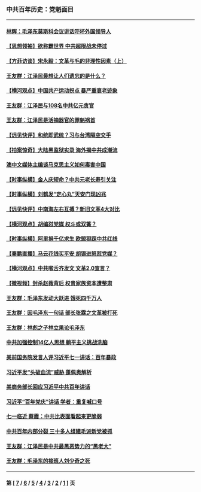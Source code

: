 ### 中共百年历史：党魁面目
---
#### [林辉：毛泽东莫斯科会议讲话吓坏外国领导人](../../pages/nf1176107/n13917931.md?08160430) 
#### [【思想领袖】欲称霸世界 中共超限战未停过](../../pages/nf1176107/n13745142.md?08160430) 
#### [【方菲访谈】宋永毅：文革与毛的非理性因素（上）](../../pages/nf1176107/n13469956.md?08160430) 
#### [王友群：江泽民最想让人们遗忘的是什么？](../../pages/nf1176107/n13408949.md?08160430) 
#### [【横河观点】中国共产运动拐点 暴严重衰老迹象](../../pages/nf1176107/n13388333.md?08160430) 
#### [王友群：江泽民与108名中共亿元贪官](../../pages/nf1176107/n13352358.md?08160430) 
#### [王友群：江泽民是活摘器官的罪魁祸首](../../pages/nf1176107/n13336903.md?08160430) 
#### [【远见快评】和统即武统？习与台湾隔空交手](../../pages/nf1176107/n13297739.md?08160430) 
#### [【拍案惊奇】大陆黑监狱实录 海外揭中共成潮流](../../pages/nf1176107/n13288853.md?08160430) 
#### [澳中文媒体主编谈马克思主义如何毒害中国](../../pages/nf1176107/n13257387.md?08160430) 
#### [【时事纵横】金人庆短命？中共元老长寿引关注](../../pages/nf1176107/n13217934.md?08160430) 
#### [【时事纵横】刘鹤发“定心丸”天安门现凶兆](../../pages/nf1176107/n13215416.md?08160430) 
#### [【远见快评】中南海左右互搏？新旧文革4大对比](../../pages/nf1176107/n13214745.md?08160430) 
#### [【横河观点】胡编怼党媒 权斗或双簧？](../../pages/nf1176107/n13210864.md?08160430) 
#### [【时事纵横】阿里捐千亿求生 欧盟狠踩中共红线](../../pages/nf1176107/n13206431.md?08160430) 
#### [【秦鹏直播】马云花钱买平安 胡锡进怒怼党媒？](../../pages/nf1176107/n13206392.md?08160430) 
#### [【横河观点】中共喉舌齐发文 文革2.0宣言？](../../pages/nf1176107/n13201248.md?08160430) 
#### [【微视频】封杀赵薇背后 权贵家族资本遭整肃](../../pages/nf1176107/n13197798.md?08160430) 
#### [王友群：毛泽东发动大跃进 饿死四千万人](../../pages/nf1176107/n13177158.md?08160430) 
#### [王友群：因毛泽东一句话 部长张霖之文革被打死](../../pages/nf1176107/n13161711.md?08160430) 
#### [王友群：林彪之子林立果论毛泽东](../../pages/nf1176107/n13128622.md?08160430) 
#### [中共加强控制14亿人思想 躺平主义挑战洗脑](../../pages/nf1176107/n13094299.md?08160430) 
#### [美前国务院发言人评习近平七一讲话：百年暴政](../../pages/nf1176107/n13066986.md?08160430) 
#### [习近平发“头破血流”威胁 蓬佩奥解析](../../pages/nf1176107/n13063604.md?08160430) 
#### [美商务部长回应习近平中共百年讲话](../../pages/nf1176107/n13062903.md?08160430) 
#### [习近平“百年党庆”讲话 学者：重复喊口号](../../pages/nf1176107/n13061411.md?08160430) 
#### [七一临近 蔡霞：中共比表面看起来更脆弱](../../pages/nf1176107/n13056418.md?08160430) 
#### [中共百年内部分裂 三十多人组建毛派新党被抓](../../pages/nf1176107/n13044023.md?08160430) 
#### [王友群：江泽民是中共最黑恶势力的“黑老大”](../../pages/nf1176107/n13022180.md?08160430) 
#### [王友群：毛泽东的接班人刘少奇之死](../../pages/nf1176107/n12991772.md?08160430) 

---
#### 第 [ [7](./7.md?08160430) / [6](./6.md?08160430) / [5](./5.md?08160430) / [4](./4.md?08160430) / [3](./3.md?08160430) / [2](./2.md?08160430) / [1](./1.md?08160430) ] 页
